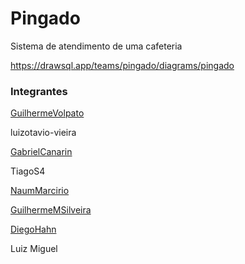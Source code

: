 # Pingado
Sistema de atendimento de uma cafeteria

https://drawsql.app/teams/pingado/diagrams/pingado

### Integrantes

[GuilhermeVolpato](https://github.com/GuilhermeVolpato)

luizotavio-vieira

[GabrielCanarin](https://github.com/GabrielCanarin)

TiagoS4

[NaumMarcirio](https://github.com/NaumMarcirio)

[GuilhermeMSilveira](https://github.com/GuilhermeMSilveira)

[DiegoHahn](https://github.com/DiegoHahn)

Luiz Miguel

